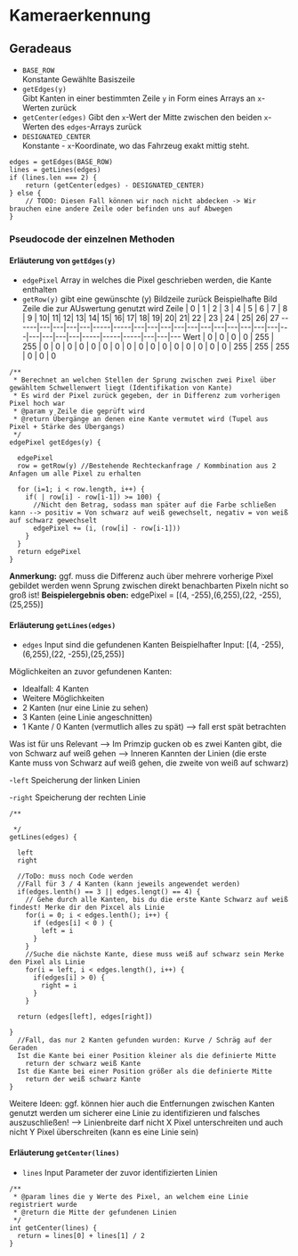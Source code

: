 ﻿# Kameraerkennung

## Geradeaus

- `BASE_ROW`  
  Konstante Gewählte Basiszeile
- `getEdges(y)`  
  Gibt Kanten in einer bestimmten Zeile `y` in Form eines Arrays an `x`-Werten zurück 
- `getCenter(edges)`
  Gibt den `x`-Wert der Mitte zwischen den beiden `x`-Werten des `edges`-Arrays zurück
- `DESIGNATED_CENTER`  
  Konstante - `x`-Koordinate, wo das Fahrzeug exakt mittig steht.

```
edges = getEdges(BASE_ROW)
lines = getLines(edges)
if (lines.len === 2) {
    return (getCenter(edges) - DESIGNATED_CENTER)
} else {
    // TODO: Diesen Fall können wir noch nicht abdecken -> Wir brauchen eine andere Zeile oder befinden uns auf Abwegen
}
```


### Pseudocode der einzelnen Methoden

#### Erläuterung von `getEdges(y)`

- `edgePixel`
Array in welches die Pixel geschrieben werden, die Kante enthalten 
- `getRow(y)`
gibt eine gewünschte (y) Bildzeile zurück
Beispielhafte Bild Zeile die zur AUswertung genutzt wird
Zeile | 0 | 1 | 2 | 3 |  4  |  5  | 6 | 7 | 8 | 9 | 10| 11| 12| 13| 14| 15| 16| 17| 18| 19| 20| 21|  22 |  23 |  24 | 25| 26| 27 
------|---|---|---|---|-----|-----|---|---|---|---|---|---|---|---|---|---|---|---|---|---|---|---|-----|-----|-----|---|---|---
Wert  | 0 | 0 | 0 | 0 | 255 | 255 | 0 | 0 | 0 | 0 | 0 | 0 | 0 | 0 | 0 | 0 | 0 | 0 | 0 | 0 | 0 | 0 | 255 | 255 | 255 | 0 | 0 | 0 

```
/**
 * Berechnet an welchen Stellen der Sprung zwischen zwei Pixel über gewähltem Schwellenwert liegt (Identifikation von Kante)
 * Es wird der Pixel zurück gegeben, der in Differenz zum vorherigen Pixel hoch war
 * @param y Zeile die geprüft wird
 * @return Übergänge an denen eine Kante vermutet wird (Tupel aus Pixel + Stärke des Übergangs)
 */
edgePixel getEdges(y) {

  edgePixel
  row = getRow(y) //Bestehende Rechteckanfrage / Kommbination aus 2 Anfagen um alle Pixel zu erhalten

  for (i=1; i < row.length, i++) {
    if( | row[i] - row[i-1]) >= 100) { 
      //Nicht den Betrag, sodass man später auf die Farbe schließen kann --> positiv = Von schwarz auf weiß gewechselt, negativ = von weiß auf schwarz gewechselt
      edgePixel += (i, (row[i] - row[i-1]))
    }
  }
  return edgePixel
}
```

**Anmerkung:** ggf. muss die Differenz auch über mehrere vorherige Pixel gebildet werden wenn Sprung zwischen direkt benachbarten Pixeln nicht so groß ist!
**Beispielergebnis oben:** edgePixel = [(4, -255),(6,255),(22, -255),(25,255)]




#### Erläuterung `getLines(edges)`


- `edges`
Input sind die gefundenen Kanten
Beispielhafter Input: [(4, -255),(6,255),(22, -255),(25,255)]

Möglichkeiten an zuvor gefundenen Kanten:
- Idealfall: 4 Kanten 
- Weitere Möglichkeiten 
-   2 Kanten (nur eine Linie zu sehen)
-   3 Kanten (eine Linie angeschnitten)
-   1 Kante / 0 Kanten (vermutlich alles zu spät) --> fall erst spät betrachten

Was ist für uns Relevant 
--> Im Primzip gucken ob es zwei Kanten gibt, die von Schwarz auf weiß gehen
--> Inneren Kannten der Linien (die erste Kante muss von Schwarz auf weiß gehen, die zweite von weiß auf schwarz)

-`left`
Speicherung der linken Linien

-`right`
Speicherung der rechten Linie


```
/**

 */
getLines(edges) {

  left
  right

  //ToDo: muss noch Code werden
  //Fall für 3 / 4 Kanten (kann jeweils angewendet werden)
  if(edges.lenth() == 3 || edges.lengt() == 4) {
    // Gehe durch alle Kanten, bis du die erste Kante Schwarz auf weiß findest! Merke dir den Pixcel als Linie
    for(i = 0; i < edges.lenth(); i++) {
      if (edges[i] < 0 ) {
        left = i 
      }
    }
    //Suche die nächste Kante, diese muss weiß auf schwarz sein Merke den Pixel als Linie
    for(i = left, i < edges.length(), i++) {
      if(edges[i] > 0) {
        right = i
      }
    }

  return (edges[left], edges[right])

}
  //Fall, das nur 2 Kanten gefunden wurden: Kurve / Schräg auf der Geraden
  Ist die Kante bei einer Position kleiner als die definierte Mitte 
    return der schwarz weiß Kante
  Ist die Kante bei einer Position größer als die definierte Mitte
    return der weiß schwarz Kante  
}
```

Weitere Ideen: ggf. können hier auch die Entfernungen zwischen Kanten genutzt werden um sicherer eine Linie zu identifizieren und falsches auszuschließen!
--> Linienbreite darf nicht X Pixel unterschreiten und auch nicht Y Pixel überschreiten (kann es eine Linie sein)




#### Erläuterung `getCenter(lines)`

- `lines`
Input Parameter der zuvor identifizierten Linien 

```
/**
 * @param lines die y Werte des Pixel, an welchem eine Linie registriert wurde
 * @return die Mitte der gefundenen Linien
 */
int getCenter(lines) {
  return = lines[0] + lines[1] / 2
}
```
